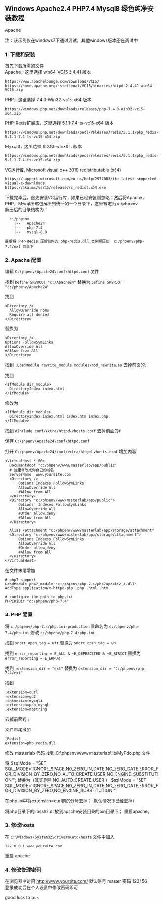 

## Windows Apache2.4 PHP7.4 Mysql8 绿色纯净安装教程

Apache 

注：该示例仅在windows7下通过测试，其他windows版本还在调试中    

### 1. 下载和安装  
  首先下载所需的文件  
  Apache，这里选择 win64-VC15 2.4.41 版本
  ```text
  https://www.apachelounge.com/download/VC15/
  https://home.apache.org/~steffenal/VC15/binaries/httpd-2.4.41-win64-VC15.zip
  ```

  PHP，这里选择 7.4.0-Win32-vc15-x64 版本
  ```text
  https://windows.php.net/downloads/releases/php-7.4.0-Win32-vc15-x64.zip
  ```

  PHP-Redis扩展库，这里选择 5.1.1-7.4-ts-vc15-x64 版本
  ```text
  https://windows.php.net/downloads/pecl/releases/redis/5.1.1/php_redis-5.1.1-7.4-ts-vc15-x64.zip
  ```
  Mysql8，这里选择 8.0.18-winx64. 版本
  ```text
  https://windows.php.net/downloads/pecl/releases/redis/5.1.1/php_redis-5.1.1-7.4-ts-vc15-x64.zip
  ```

  VC运行库, Microsoft visual c++ 2019 redistributable (x64) 
  ```text
  https://support.microsoft.com/en-us/help/2977003/the-latest-supported-visual-c-downloads
  https://aka.ms/vs/16/release/vc_redist.x64.exe 
  ```  
   
   下载完毕后，首先安装VC运行库，如果已经安装则忽略；然后将Apache，PHP，Mysql压缩包解压到统一的一个目录下，这里暂定为  c:/phpenv  
    解压后的目录结构为：
  ```text
    c:/phpenv            
      |--   Apache24   
      |--   php-7.4    
      |--   mysql-8.0 
```
    最后将 PHP-Redis 压缩包内的 php-redis.dll 文件解压到  c:/phpenv/php-7.4/ext 目录下  

### 2. Apache 配置

编辑 `C:\phpenv\Apache24\conf\httpd.conf` 文件

找到
`Define SRVROOT "c:/Apache24"`
替换为
`Define SRVROOT "c:/phpenv/Apache24"`

找到
  ```text
<Directory />
    AllowOverride none
    Require all denied
</Directory>
```
替换为
  ```text
<Directory />
  Options FollowSymLinks
  AllowOverride All
  #Allow from All
</Directory>
```

找到
`;LoadModule rewrite_module modules/mod_rewrite.so`
去掉前面的`;`


找到
  ```text
<IfModule dir_module>
    DirectoryIndex index.html
</IfModule>
```
修改为
  ```text
<IfModule dir_module>
    DirectoryIndex index.html index.htm index.php
</IfModule>
```

找到
`#Include conf/extra/httpd-vhosts.conf`
去掉前面的`#`
 
保存 `C:\phpenv\Apache24\conf\httpd.conf`


打开 `C:/phpenv/Apache24/conf/extra/httpd-vhosts.conf`
增加内容
  ```text
  <VirtualHost *:80>
    DocumentRoot "c:/phpenv/www/masterlab/app/public"
    # 这里修改成你自己的域名
    ServerName  www.yoursite.com
    <Directory />
        Options Indexes FollowSymLinks
        AllowOverride All
        #Allow from All
    </Directory>
    <Directory "c:/phpenv/www/masterlab/app/public">
        Options  Indexes FollowSymLinks
        AllowOverride All
        #Order allow,deny
        #Allow from All
    </Directory>

    Alias /attachment "c:/phpenv/www/masterlab/app/storage/attachment"
    <Directory "c:/phpenv/www/masterlab/app/storage/attachment">
        Options Indexes FollowSymLinks
        AllowOverride All
        #Order allow,deny
        #Allow from all
    </Directory>
  </VirtualHost>
```
在文件末尾增加
  ```text
# php7 support
LoadModule php7_module "c:/phpenv/php-7.4/php7apache2_4.dll"
AddType application/x-httpd-php .php .html .htm

# configure the path to php.ini
PHPIniDir "c:/phpenv/php-7.4"
```

### 3. PHP 配置

将 `c:/phpenv/php-7.4/php.ini-production` 重命名为 `c:/phpenv/php-7.4/php.ini`
修改 `c:/phpenv/php-7.4/php.ini` 

找到
`short_open_tag = Off`
替换为
`short_open_tag = On`

找到
`error_reporting = E_ALL & ~E_DEPRECATED & ~E_STRICT`
替换为
`error_reporting = E_ERROR`

找到
`;extension_dir = "ext"`
替换为
`extension_dir = "C:/phpenv/php-7.4/ext"`

找到
  ```text
;extension=curl
;extension=gd2
;extension=mysqli
;extension=pdo_mysql
;extension=mbstring
```
去掉前面的 `;`


文件末尾增加
  ```text
[Redis]
extension=php_redis.dll
```





修改 masterlab 代码
找到 C:\phpenv\www\masterlab\lib\MyPdo.php 文件

将 $sqlMode = "SET SQL_MODE='IGNORE_SPACE,NO_ZERO_IN_DATE,NO_ZERO_DATE,ERROR_FOR_DIVISION_BY_ZERO,NO_AUTO_CREATE_USER,NO_ENGINE_SUBSTITUTION'";
替换为（其实删除 NO_AUTO_CREATE_USER ）
$sqlMode = "SET SQL_MODE='IGNORE_SPACE,NO_ZERO_IN_DATE,NO_ZERO_DATE,ERROR_FOR_DIVISION_BY_ZERO,NO_ENGINE_SUBSTITUTION'";


在php.ini中将extension=curl前的分号去掉；（默认情况下已经去掉）

将php目录下的libssh2.dll放到apache安装目录的bin目录下；
重启apache。



### 3. 修改hosts
在 `C:\Windows\System32\drivers\etc\hosts` 文件中加入
```text
127.0.0.1 www.yoursite.com
```
重启 apache

### 4. 修改管理密码
在浏览器中访问 http://www.yoursite.com/ 默认账号 master 密码 123456   
登录成功后在个人设置中修改密码即可  

good luck to u~~  


 
 


